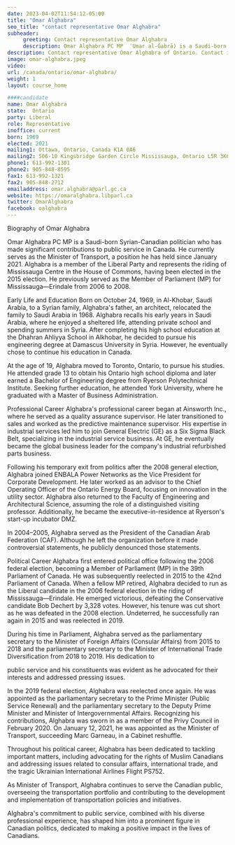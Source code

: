 ```yaml
---
date: 2023-04-02T11:54:12-05:00
title: "Omar Alghabra"
seo_title: "contact representative Omar Alghabra"
subheader:
     greeting: Contact representative Omar Alghabra
     description: Omar Alghabra PC MP  ʿUmar al-Ḡabrā) is a Saudi-born Syrian-Canadian politician who has made significant contributions to public service in Canada.
description: Contact representative Omar Alghabra of Ontario. Contact information for Omar Alghabra includes email address, phone number, and mailing address.
image: omar-alghabra.jpeg
video:
url: /canada/ontario/omar-alghabra/
weight: 1
layout: course_home

####candidate
name: Omar Alghabra
state:	Ontario
party: Liberal
role: Representative
inoffice: current
born: 1969
elected: 2021
mailing1: Ottawa, Ontario, Canada K1A 0A6
mailing2: 506-10 Kingsbridge Garden Circle Mississauga, Ontario L5R 3K6
phone1: 613-992-1301
phone2: 905-848-8595
fax1: 613-992-1321
fax2: 905-848-2712
emailaddress: omar.alghabra@parl.gc.ca
website: https://omaralghabra.libparl.ca
twitter: OmarAlghabra
facebook: oalghabra
---
```


Biography of Omar Alghabra

Omar Alghabra PC MP  is a Saudi-born Syrian-Canadian politician who has made significant contributions to public service in Canada. He currently serves as the Minister of Transport, a position he has held since January 2021. Alghabra is a member of the Liberal Party and represents the riding of Mississauga Centre in the House of Commons, having been elected in the 2015 election. He previously served as the Member of Parliament (MP) for Mississauga—Erindale from 2006 to 2008.

Early Life and Education
Born on October 24, 1969, in Al-Khobar, Saudi Arabia, to a Syrian family, Alghabra's father, an architect, relocated the family to Saudi Arabia in 1968. Alghabra recalls his early years in Saudi Arabia, where he enjoyed a sheltered life, attending private school and spending summers in Syria. After completing his high school education at the Dhahran Ahliyya School in Alkhobar, he decided to pursue his engineering degree at Damascus University in Syria. However, he eventually chose to continue his education in Canada.

At the age of 19, Alghabra moved to Toronto, Ontario, to pursue his studies. He attended grade 13 to obtain his Ontario high school diploma and later earned a Bachelor of Engineering degree from Ryerson Polytechnical Institute. Seeking further education, he attended York University, where he graduated with a Master of Business Administration.

Professional Career
Alghabra's professional career began at Ainsworth Inc., where he served as a quality assurance supervisor. He later transitioned to sales and worked as the predictive maintenance supervisor. His expertise in industrial services led him to join General Electric (GE) as a Six Sigma Black Belt, specializing in the industrial service business. At GE, he eventually became the global business leader for the company's industrial refurbished parts business.

Following his temporary exit from politics after the 2008 general election, Alghabra joined ENBALA Power Networks as the Vice President for Corporate Development. He later worked as an advisor to the Chief Operating Officer of the Ontario Energy Board, focusing on innovation in the utility sector. Alghabra also returned to the Faculty of Engineering and Architectural Science, assuming the role of a distinguished visiting professor. Additionally, he became the executive-in-residence at Ryerson's start-up incubator DMZ.

In 2004–2005, Alghabra served as the President of the Canadian Arab Federation (CAF). Although he left the organization before it made controversial statements, he publicly denounced those statements.

Political Career
Alghabra first entered political office following the 2006 federal election, becoming a Member of Parliament (MP) in the 39th Parliament of Canada. He was subsequently reelected in 2015 to the 42nd Parliament of Canada. When a fellow MP retired, Alghabra decided to run as the Liberal candidate in the 2006 federal election in the riding of Mississauga—Erindale. He emerged victorious, defeating the Conservative candidate Bob Dechert by 3,328 votes. However, his tenure was cut short as he was defeated in the 2008 election. Undeterred, he successfully ran again in 2015 and was reelected in 2019.

During his time in Parliament, Alghabra served as the parliamentary secretary to the Minister of Foreign Affairs (Consular Affairs) from 2015 to 2018 and the parliamentary secretary to the Minister of International Trade Diversification from 2018 to 2019. His dedication to

 public service and his constituents was evident as he advocated for their interests and addressed pressing issues.

In the 2019 federal election, Alghabra was reelected once again. He was appointed as the parliamentary secretary to the Prime Minister (Public Service Renewal) and the parliamentary secretary to the Deputy Prime Minister and Minister of Intergovernmental Affairs. Recognizing his contributions, Alghabra was sworn in as a member of the Privy Council in February 2020. On January 12, 2021, he was appointed as the Minister of Transport, succeeding Marc Garneau, in a Cabinet reshuffle.

Throughout his political career, Alghabra has been dedicated to tackling important matters, including advocating for the rights of Muslim Canadians and addressing issues related to consular affairs, international trade, and the tragic Ukrainian International Airlines Flight PS752.

As Minister of Transport, Alghabra continues to serve the Canadian public, overseeing the transportation portfolio and contributing to the development and implementation of transportation policies and initiatives.

Alghabra's commitment to public service, combined with his diverse professional experience, has shaped him into a prominent figure in Canadian politics, dedicated to making a positive impact in the lives of Canadians.
